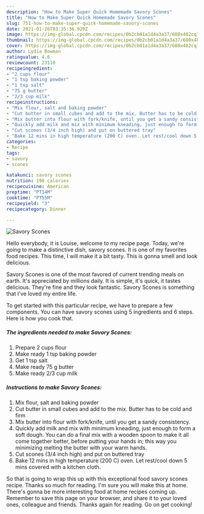 ```yaml
---
description: "How to Make Super Quick Homemade Savory Scones"
title: "How to Make Super Quick Homemade Savory Scones"
slug: 751-how-to-make-super-quick-homemade-savory-scones
date: 2021-01-26T03:35:36.920Z
image: https://img-global.cpcdn.com/recipes/0b2cb01a1d4a3a37/680x482cq70/savory-scones-recipe-main-photo.jpg
thumbnail: https://img-global.cpcdn.com/recipes/0b2cb01a1d4a3a37/680x482cq70/savory-scones-recipe-main-photo.jpg
cover: https://img-global.cpcdn.com/recipes/0b2cb01a1d4a3a37/680x482cq70/savory-scones-recipe-main-photo.jpg
author: Lydia Bowman
ratingvalue: 4.6
reviewcount: 23110
recipeingredient:
- "2 cups flour"
- "1 tsp baking powder"
- "1 tsp salt"
- "75 g butter"
- "2/3 cup milk"
recipeinstructions:
- "Mix flour, salt and baking powder"
- "Cut butter in small cubes and add to the mix. Butter has to be cold and firm"
- "Mix butter into flour with fork/knife, until you get a sandy consistency."
- "Quickly add milk and mix with minimum kneading, just enough to form a soft dough. You can do a final mix with a wooden spoon to make it all come together better, before putting your hands in; this way you minimizing melting the butter with your warm hands."
- "Cut scones (3/4 inch high) and put on buttered tray"
- "Bake 12 mins in high temperature (200 C) oven. Let rest/cool down 5 mins covered with a kitchen cloth."
categories:
- Recipe
tags:
- savory
- scones

katakunci: savory scones 
nutrition: 198 calories
recipecuisine: American
preptime: "PT14M"
cooktime: "PT55M"
recipeyield: "3"
recipecategory: Dinner

---
```



![Savory Scones](https://img-global.cpcdn.com/recipes/0b2cb01a1d4a3a37/680x482cq70/savory-scones-recipe-main-photo.jpg)

Hello everybody, it is Louise, welcome to my recipe page. Today, we're going to make a distinctive dish, savory scones. It is one of my favorites food recipes. This time, I will make it a bit tasty. This is gonna smell and look delicious.

Savory Scones is one of the most favored of current trending meals on earth. It's appreciated by millions daily. It is simple, it's quick, it tastes delicious. They're fine and they look fantastic. Savory Scones is something that I've loved my entire life.




To get started with this particular recipe, we have to prepare a few components. You can have savory scones using 5 ingredients and 6 steps. Here is how you cook that.

<!--inarticleads1-->

##### The ingredients needed to make Savory Scones:

1. Prepare 2 cups flour
1. Make ready 1 tsp baking powder
1. Get 1 tsp salt
1. Make ready 75 g butter
1. Make ready 2/3 cup milk




<!--inarticleads2-->

##### Instructions to make Savory Scones:

1. Mix flour, salt and baking powder
1. Cut butter in small cubes and add to the mix. Butter has to be cold and firm
1. Mix butter into flour with fork/knife, until you get a sandy consistency.
1. Quickly add milk and mix with minimum kneading, just enough to form a soft dough. You can do a final mix with a wooden spoon to make it all come together better, before putting your hands in; this way you minimizing melting the butter with your warm hands.
1. Cut scones (3/4 inch high) and put on buttered tray
1. Bake 12 mins in high temperature (200 C) oven. Let rest/cool down 5 mins covered with a kitchen cloth.




So that is going to wrap this up with this exceptional food savory scones recipe. Thanks so much for reading. I'm sure you will make this at home. There's gonna be more interesting food at home recipes coming up. Remember to save this page on your browser, and share it to your loved ones, colleague and friends. Thanks again for reading. Go on get cooking!
